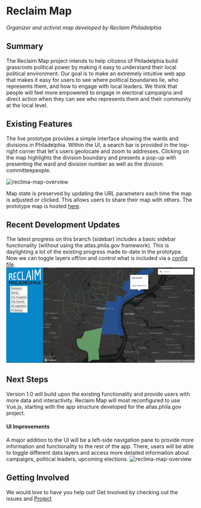 # Reclaim Map

*Organizer and activist map developed by Reclaim Philadelphia*


## Summary
The Reclaim Map project intends to help citizens of Philadelphia build
grassroots political power by making it easy to understand their local
political environment. Our goal is to make an extremely intuitive web app
that makes it easy for users to see where political boundaries lie, who
represents them, and how to engage with local leaders. We think that people will
feel more empowered to engage in electoral campaigns and direct action when they
can see who represents them and their community at the local level.


## Existing Features  
The live prototype provides a simple interface showing the wards and divisions in Philadelphia. Within the UI, a search bar is provided in the top-right corner that let's users geolocate and zoom to addresses. Clicking on the map highlights the division boundary and presents a pop-up with presenting the ward and division number as well as the division committeepeople.   

![reclima-map-overview](docs/static/img/reclaim-map-prototype-ui-screenshot.png)

Map state is preserved by updating the URL parameters each time the map is adjusted or clicked. This allows users to share their map with others.  The prototype map is hosted [here](https://reclaimphiladelphia.github.io/reclaim_map/).

## Recent Development Updates
The latest progress on this branch (sidebar) includes a basic sidebar functionality
(without using the atlas.phila.gov framework). This is daylighting a lot of the
existing progress made to-date in the prototype. Now we can toggle layers off/on
and control what is included via a [config file](docs/static/js/config.js).
![reclima-map-update](docs/static/img/map-progress-181209.png)

## Next Steps
Version 1.0 will build upon the existing functionality and provide users with more data and interactivity. Reclaim Map will most reconfigured to use Vue.js, starting with the app structure developed for the atlas.phila.gov project.

#### UI Improvements
A major addition to the UI will be a left-side navigation pane to provide more information and functionality to the rest of the app. There, users will be able to toggle different data layers and access more detailed information about campaigns, political leaders, upcoming elections.
![reclima-map-overview](docs/static/img/reclaim-map-v1.0-screenshot.png)


## Getting Involved
We would love to have you help out! Get involved by checking out the issues and [Project](https://github.com/reclaimphiladelphia/reclaim_map/projects/1)
